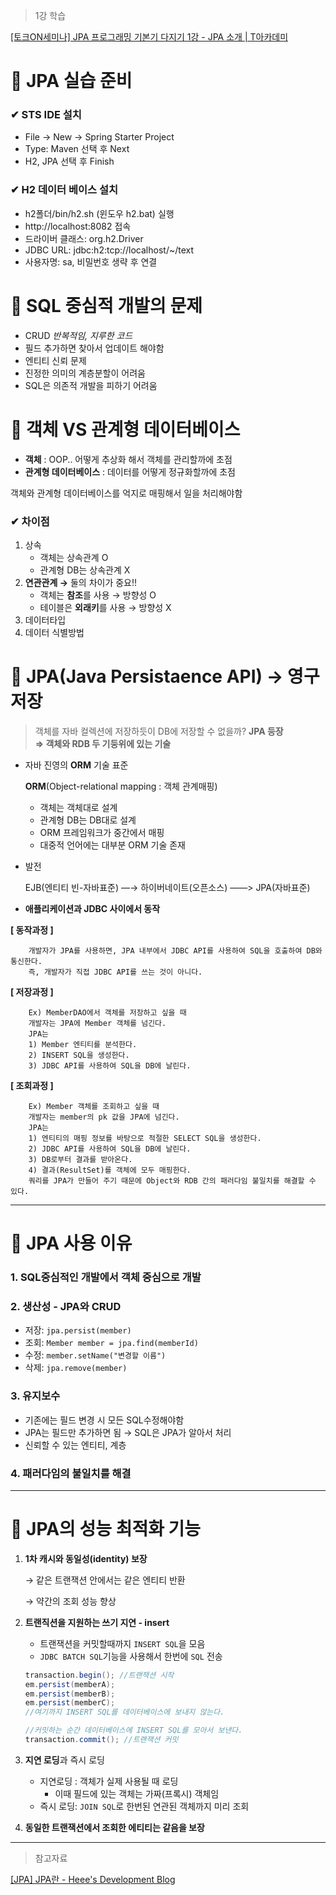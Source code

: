 > 1강 학습

[[토크ON세미나] JPA 프로그래밍 기본기 다지기 1강 - JPA 소개 | T아카데미](https://youtu.be/WfrSN9Z7MiA)

# 📑 JPA 실습 준비

### ✔ STS IDE 설치

- File -> New -> Spring Starter Project
- Type: Maven 선택 후 Next
- H2, JPA 선택 후 Finish

### ✔ H2 데이터 베이스 설치

- h2폴더/bin/h2.sh (윈도우 h2.bat) 실행
- http://localhost:8082 접속
- 드라이버 클래스: org.h2.Driver
- JDBC URL: jdbc:h2:tcp://localhost/~/text
- 사용자명: sa, 비밀번호 생략 후 연결

# 📑 SQL 중심적 개발의 문제

- CRUD *반복적임, 지루한 코드*
- 필드 추가하면 찾아서 업데이트 해야함
- 엔티티 신뢰 문제
- 진정한 의미의 계층분할이 어려움
- SQL은 의존적 개발을 피하기 어려움

# 📑 객체 VS 관계형 데이터베이스

- **객체** : OOP.. 어떻게 추상화 해서 객체를 관리할까에 초점
- **관계형 데이터베이스** : 데이터를 어떻게 정규화할까에 초점

객체와 관계형 데이터베이스를 억지로 매핑해서 일을 처리해야함

### ✔ **차이점**

1. 상속
    - 객체는 상속관계 O
    - 관계형 DB는 상속관계 X
2. **연관관계 →** 둘의 차이가 중요!! 
    - 객체는 **참조**를 사용 → 방향성 O
    - 테이블은 **외래키**를 사용  → 방향성 X
3. 데이터타입
4. 데이터 식별방법
 

# 📑 JPA(Java Persistaence API) → 영구 저장

> 객체를 자바 컬렉션에 저장하듯이 DB에 저장할 수 없을까? **JPA 등장       
> ⇒ 객체와 RDB 두 기둥위에 있는 기술**        

- 자바 진영의 **ORM** 기술 표준

    **ORM**(Object-relational mapping : 객체 관계매핑)
    - 객체는 객체대로 설계
    - 관계형 DB는 DB대로 설계
    - ORM 프레임워크가 중간에서 매핑
    - 대중적 언어에는 대부분 ORM 기술 존재

- 발전

    EJB(엔티티 빈-자바표준)  —→ 하이버네이트(오픈소스) ——> JPA(자바표준)

- **애플리케이션과 JDBC 사이에서 동작**

**[ 동작과정 ]**     
```
    개발자가 JPA를 사용하면, JPA 내부에서 JDBC API를 사용하여 SQL을 호출하여 DB와 통신한다.
    즉, 개발자가 직접 JDBC API를 쓰는 것이 아니다.
```        


**[ 저장과정 ]**      
```
    Ex) MemberDAO에서 객체를 저장하고 싶을 때
    개발자는 JPA에 Member 객체를 넘긴다.
    JPA는
    1) Member 엔티티를 분석한다.
    2) INSERT SQL을 생성한다.
    3) JDBC API를 사용하여 SQL을 DB에 날린다.
 ```     
 
**[ 조회과정 ]**     
```
    Ex) Member 객체를 조회하고 싶을 때
    개발자는 member의 pk 값을 JPA에 넘긴다.
    JPA는
    1) 엔티티의 매핑 정보를 바탕으로 적절한 SELECT SQL을 생성한다.
    2) JDBC API를 사용하여 SQL을 DB에 날린다.
    3) DB로부터 결과를 받아온다.
    4) 결과(ResultSet)를 객체에 모두 매핑한다.
    쿼리를 JPA가 만들어 주기 때문에 Object와 RDB 간의 패러다임 불일치를 해결할 수 있다.
```
---

# 📑 JPA 사용 이유

### 1. SQL중심적인 개발에서 **객체 중심으로 개발**

### 2. **생산성 - JPA와 CRUD**

- 저장: `jpa.persist(member)`
- 조회: `Member member = jpa.find(memberId)`
- 수정: `member.setName("변경할 이름")`
- 삭제: `jpa.remove(member)`

### 3. **유지보수**

- 기존에는 필드 변경 시 모든 SQL수정해야함
- JPA는 필드만 추가하면 됨 → SQL은 JPA가 알아서 처리
- 신뢰할 수 있는 엔티티, 계층

### 4. 패러다임의 불일치를 해결

---     
# 📑 **JPA의 성능 최적화 기능**

1. **1차 캐시와 동일성(identity) 보장**

    → 같은 트랜잭션 안에서는 같은 엔티티 반환

    → 약간의 조회 성능 향상

2. **트랜직션을 지원하는 쓰기 지연 - insert**
    - 트랜잭션을 커밋할때까지 `INSERT SQL`을 모음
    - `JDBC BATCH SQL`기능을 사용해서 한번에 `SQL` 전송

    ```java
    transaction.begin(); //트랜잭션 시작
    em.persist(memberA);
    em.persist(memberB);
    em.persist(memberC);
    //여기까지 INSERT SQL를 데이터베이스에 보내지 않는다.

    //커밋하는 순간 데이터베이스에 INSERT SQL를 모아서 보낸다.
    transaction.commit(); //트랜잭션 커밋
    ```

3. **지연 로딩**과 즉시 로딩
    - 지연로딩 : 객체가 실제 사용될 때 로딩
        - 이때 필드에 있는 객체는 가짜(프록시) 객체임
    - 즉시 로딩: `JOIN SQL`로 한번된 연관된 객체까지 미리 조회
4. **동일한 트랜잭션에서 조회한 에티티는 같음을 보장**     
---     
> 참고자료

[[JPA] JPA란 - Heee's Development Blog](https://gmlwjd9405.github.io/2019/08/04/what-is-jpa.html)
